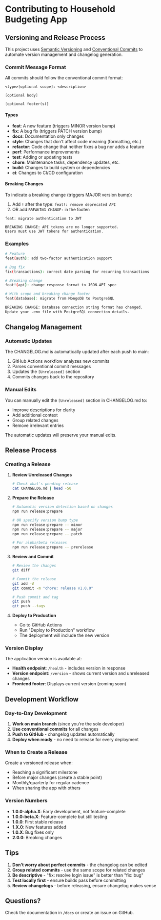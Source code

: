# Contributing to Household Budgeting App

## Versioning and Release Process

This project uses [Semantic Versioning](https://semver.org/) and [Conventional Commits](https://www.conventionalcommits.org/) to automate version management and changelog generation.

### Commit Message Format

All commits should follow the conventional commit format:

```
<type>[optional scope]: <description>

[optional body]

[optional footer(s)]
```

#### Types
- **feat**: A new feature (triggers MINOR version bump)
- **fix**: A bug fix (triggers PATCH version bump)
- **docs**: Documentation only changes
- **style**: Changes that don't affect code meaning (formatting, etc.)
- **refactor**: Code change that neither fixes a bug nor adds a feature
- **perf**: Performance improvements
- **test**: Adding or updating tests
- **chore**: Maintenance tasks, dependency updates, etc.
- **build**: Changes to build system or dependencies
- **ci**: Changes to CI/CD configuration

#### Breaking Changes
To indicate a breaking change (triggers MAJOR version bump):
1. Add `!` after the type: `feat!: remove deprecated API`
2. OR add `BREAKING CHANGE:` in the footer:
```
feat: migrate authentication to JWT

BREAKING CHANGE: API tokens are no longer supported.
Users must use JWT tokens for authentication.
```

### Examples

```bash
# Feature
feat(auth): add two-factor authentication support

# Bug fix
fix(transactions): correct date parsing for recurring transactions

# Breaking change
feat!(api): change response format to JSON-API spec

# With scope and breaking change footer
feat(database): migrate from MongoDB to PostgreSQL

BREAKING CHANGE: Database connection string format has changed.
Update your .env file with PostgreSQL connection details.
```

## Changelog Management

### Automatic Updates
The CHANGELOG.md is automatically updated after each push to main:
1. GitHub Actions workflow analyzes new commits
2. Parses conventional commit messages
3. Updates the `[Unreleased]` section
4. Commits changes back to the repository

### Manual Edits
You can manually edit the `[Unreleased]` section in CHANGELOG.md to:
- Improve descriptions for clarity
- Add additional context
- Group related changes
- Remove irrelevant entries

The automatic updates will preserve your manual edits.

## Release Process

### Creating a Release

1. **Review Unreleased Changes**
   ```bash
   # Check what's pending release
   cat CHANGELOG.md | head -50
   ```

2. **Prepare the Release**
   ```bash
   # Automatic version detection based on changes
   npm run release:prepare
   
   # OR specify version bump type
   npm run release:prepare -- minor
   npm run release:prepare -- major
   npm run release:prepare -- patch
   
   # For alpha/beta releases
   npm run release:prepare -- prerelease
   ```

3. **Review and Commit**
   ```bash
   # Review the changes
   git diff
   
   # Commit the release
   git add -A
   git commit -m "chore: release v1.0.0"
   
   # Push commit and tag
   git push
   git push --tags
   ```

4. **Deploy to Production**
   - Go to GitHub Actions
   - Run "Deploy to Production" workflow
   - The deployment will include the new version

### Version Display

The application version is available at:
- **Health endpoint**: `/health` - includes version in response
- **Version endpoint**: `/version` - shows current version and unreleased changes
- **Frontend footer**: Displays current version (coming soon)

## Development Workflow

### Day-to-Day Development

1. **Work on main branch** (since you're the sole developer)
2. **Use conventional commits** for all changes
3. **Push to GitHub** - changelog updates automatically
4. **Deploy when ready** - no need to release for every deployment

### When to Create a Release

Create a versioned release when:
- Reaching a significant milestone
- Before major changes (create a stable point)
- Monthly/quarterly for regular cadence
- When sharing the app with others

### Version Numbers

- **1.0.0-alpha.X**: Early development, not feature-complete
- **1.0.0-beta.X**: Feature-complete but still testing
- **1.0.0**: First stable release
- **1.X.0**: New features added
- **1.0.X**: Bug fixes only
- **2.0.0**: Breaking changes

## Tips

1. **Don't worry about perfect commits** - the changelog can be edited
2. **Group related commits** - use the same scope for related changes
3. **Be descriptive** - "fix: resolve login issue" is better than "fix: bug"
4. **Test locally first** - ensure builds pass before committing
5. **Review changelogs** - before releasing, ensure changelog makes sense

## Questions?

Check the documentation in `/docs` or create an issue on GitHub.